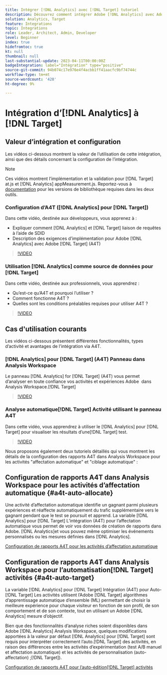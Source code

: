 ```yaml
---
title: Intégrer [!DNL Analytics] avec [!DNL Target] tutoriel
description: Découvrez comment intégrer Adobe [!DNL Analytics] avec Adobe [!DNL Target].
solution: Analytics, Target
feature: Integrations
topic: Integrations
role: Leader, Architect, Admin, Developer
level: Beginner
index: true
hidefromtoc: true
kt: null
thumbnail: null
last-substantial-update: 2023-04-11T00:00:00Z
badgeIntegration: label="Intégration" type="positive"
source-git-commit: 94b074c17e976e4f4acbb1ff41aacfc9bf74744c
workflow-type: tm+mt
source-wordcount: '428'
ht-degree: 9%

---
```



# Intégration d’[!DNL Analytics] à [!DNL Target]


## Valeur d’intégration et configuration

Les vidéos ci-dessous montrent la valeur de l’utilisation de cette intégration, ainsi que des détails concernant la configuration de l’intégration.

>[!NOTE]
>
>Ces vidéos montrent l’implémentation et la validation pour [!DNL Target] at.js et [!DNL Analytics] appMeasurement.js. Reportez-vous à [documentation](https://experienceleague.adobe.com/docs/target/using/integrate/a4t/a4timplementation.html) pour les versions de bibliothèque requises dans les deux outils.

### Configuration d’A4T ([!DNL Analytics] pour [!DNL Target])

Dans cette vidéo, destinée aux développeurs, vous apprenez à :

* Expliquer comment [!DNL Analytics] et [!DNL Target] liaison de requêtes à l’aide de SDID
* Description des exigences d’implémentation pour Adobe [!DNL Analytics] avec Adobe [!DNL Target] (A4T)

>[!VIDEO](https://video.tv.adobe.com/v/35146/?quality=12&learn=on)

### Utilisation [!DNL Analytics] comme source de données pour [!DNL Target]

Dans cette vidéo, destinée aux professionnels, vous apprendrez :

* Qu’est-ce qu’A4T et pourquoi l’utiliser ?
* Comment fonctionne A4T ?
* Quelles sont les conditions préalables requises pour utiliser A4T ?

>[!VIDEO](https://video.tv.adobe.com/v/17384/?quality=12&learn=on)


## Cas d&#39;utilisation courants

Les vidéos ci-dessous présentent différentes fonctionnalités, types d’activité et avantages de l’intégration via A4T.

### [!DNL Analytics] pour [!DNL Target] (A4T) Panneau dans Analysis Workspace

Le panneau [!DNL Analytics] for [!DNL Target] (A4T) vous permet d’analyser en toute confiance vos activités et expériences Adobe  dans Analysis Workspace.[!DNL Target]

>[!VIDEO](https://video.tv.adobe.com/v/37247/?quality=12&learn=on)

### Analyse automatique[!DNL Target] Activité utilisant le panneau A4T

Dans cette vidéo, vous apprendrez à utiliser le [!DNL Analytics] pour [!DNL Target] pour visualiser les résultats d’une[!DNL Target] test.

>[!VIDEO](https://video.tv.adobe.com/v/333270/?quality=12&learn=on)

Nous proposons également deux tutoriels détaillés qui vous montrent les détails de la configuration des rapports A4T dans Analysis Workspace pour les activités &quot;affectation automatique&quot; et &quot;ciblage automatique&quot; :

## Configuration de rapports A4T dans Analysis Workspace pour les activités d’affectation automatique {#a4t-auto-allocate}

Une activité d’affectation automatique identifie un gagnant parmi plusieurs expériences et réaffecte automatiquement du trafic supplémentaire vers le gagnant pendant que le test se poursuit et apprend. La variable [!DNL Analytics] pour [!DNL Target] L’intégration (A4T) pour l’affectation automatique vous permet de voir vos données de création de rapports dans Adobe. [!DNL Analytics]et vous pouvez même optimiser les événements personnalisés ou les mesures définies dans [!DNL Analytics].

<a href="https://experienceleague.adobe.com/docs/target-learn/tutorials/integrations/set-up-a4t-reports-in-analysis-workspace-for-auto-allocate-activities.html?lang=fr" class="spectrum-Button spectrum-Button--primary spectrum-Button--sizeM" target="_blank">
  <span class="spectrum-Button-label has-no-wrap has-text-weight-bold">Configuration de rapports A4T pour les activités d’affectation automatique</span>
</a>

## Configuration de rapports A4T dans Analysis Workspace pour l’automatisation[!DNL Target] activités {#a4t-auto-target}

La variable [!DNL Analytics] pour [!DNL Target] Intégration (A4T) pour Auto-[!DNL Target] Les activités utilisent l’Adobe [!DNL Target] algorithmes d’apprentissage automatique d’ensemble (ML) permettant de choisir la meilleure expérience pour chaque visiteur en fonction de son profil, de son comportement et de son contexte, tout en utilisant un Adobe [!DNL Analytics] mesure d’objectif.

Bien que des fonctionnalités d’analyse riches soient disponibles dans Adobe [!DNL Analytics] Analysis Workspace, quelques modifications apportées à la valeur par défaut [!DNL Analytics] pour [!DNL Target] sont requis pour interpréter correctement l’auto.[!DNL Target] des activités, en raison des différences entre les activités d’expérimentation (test A/B manuel et affectation automatique) et les activités de personnalisation (auto-affectation) ;[!DNL Target]).

<a href="https://experienceleague.adobe.com/docs/target-learn/tutorials/integrations/set-up-a4t-reports-in-analysis-workspace-for-auto-target-activities.html?lang=fr" class="spectrum-Button spectrum-Button--primary spectrum-Button--sizeM" target="_blank">
  <span class="spectrum-Button-label has-no-wrap has-text-weight-bold">Configuration de rapports A4T pour l’auto-édition[!DNL Target] activités</span>
</a>